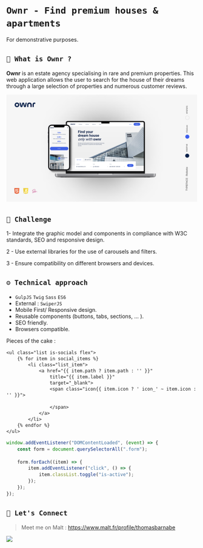 # **`Ownr - Find premium houses & apartments`**

For demonstrative purposes.

## **`🔋 What is Ownr ?`**

**Ownr** is an estate agency specialising in rare and premium properties. This web application allows the user to search for the house of their dreams through a large selection of properties and numerous customer reviews.

![Mockup](assets/doc/mockup.png)

## **`🚀 Challenge`**

1- Integrate the graphic model and components in compliance with W3C standards, SEO and responsive design.

2 - Use external libraries for the use of carousels and filters.

3 - Ensure compatibility on different browsers and devices.

## **`⚙️ Technical approach`**

-   `GulpJS` `Twig` `Sass` `ES6`
-   External : `SwiperJS`
-   Mobile First/ Responsive design.
-   Reusable components (buttons, tabs, sections, ... ).
-   SEO friendly.
-   Browsers compatible.

Pieces of the cake :

```twig
<ul class="list is-socials flex">
    {% for item in social_items %}
        <li class="list_item">
            <a href="{{ item.path ? item.path : '' }}"
                title="{{ item.label }}"
                target="_blank">
                <span class="icon{{ item.icon ? ' icon_' ~ item.icon : '' }}">

                </span>
            </a>
        </li>
    {% endfor %}
</ul>
```

```javascript
window.addEventListener("DOMContentLoaded", (event) => {
    const form = document.querySelectorAll(".form");

    form.forEach((item) => {
        item.addEventListener("click", () => {
            item.classList.toggle("is-active");
        });
    });
});
```

## **`🔗 Let's Connect`**

> Meet me on Malt : https://www.malt.fr/profile/thomasbarnabe

[![](https://img.shields.io/badge/linkedin-%230077B5.svg?&style=for-the-badge&logo=linkedin&logoColor=white0e76a8)](https://www.linkedin.com/in/thomasbarnab%C3%A9/)
